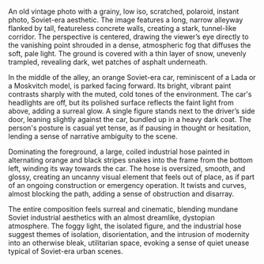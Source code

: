 An old vintage photo with a grainy, low iso, scratched, polaroid, instant photo, Soviet-era aesthetic. The image features a long, narrow alleyway flanked by tall, featureless concrete walls, creating a stark, tunnel-like corridor. The perspective is centered, drawing the viewer’s eye directly to the vanishing point shrouded in a dense, atmospheric fog that diffuses the soft, pale light. The ground is covered with a thin layer of snow, unevenly trampled, revealing dark, wet patches of asphalt underneath.

In the middle of the alley, an orange Soviet-era car, reminiscent of a Lada or a Moskvitch model, is parked facing forward. Its bright, vibrant paint contrasts sharply with the muted, cold tones of the environment. The car's headlights are off, but its polished surface reflects the faint light from above, adding a surreal glow. A single figure stands next to the driver’s side door, leaning slightly against the car, bundled up in a heavy dark coat. The person's posture is casual yet tense, as if pausing in thought or hesitation, lending a sense of narrative ambiguity to the scene.

Dominating the foreground, a large, coiled industrial hose painted in alternating orange and black stripes snakes into the frame from the bottom left, winding its way towards the car. The hose is oversized, smooth, and glossy, creating an uncanny visual element that feels out of place, as if part of an ongoing construction or emergency operation. It twists and curves, almost blocking the path, adding a sense of obstruction and disarray.

The entire composition feels surreal and cinematic, blending mundane Soviet industrial aesthetics with an almost dreamlike, dystopian atmosphere. The foggy light, the isolated figure, and the industrial hose suggest themes of isolation, disorientation, and the intrusion of modernity into an otherwise bleak, utilitarian space, evoking a sense of quiet unease typical of Soviet-era urban scenes.